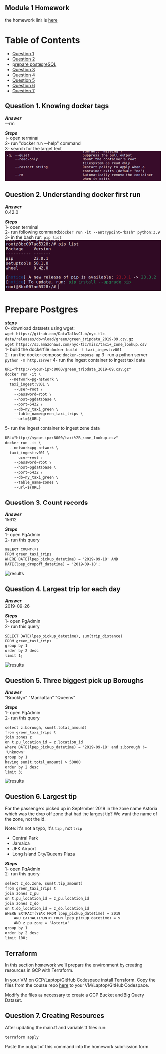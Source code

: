 ## Module 1 Homework
the homework link is [here](https://github.com/DataTalksClub/data-engineering-zoomcamp/blob/main/cohorts/2024/01-docker-terraform/homework.md)

# Table of Contents
- [Question 1](#q1)
- [Question 2](#q2)
- [prepare postegreSQL](#p)
- [Question 3](#q3)
- [Question 4](#q4)
- [Question 5](#q5)
- [Question 6](#q6)
- [Question 7](#q7)

<a id="q1"></a>
## Question 1. Knowing docker tags

***Answer***   
--rm

***Steps***   
1- open terminal   
2- run "docker run --help" command   
3- search for the target text   
![results](./screenshots/run--help.png)


<a id="q2"></a>
## Question 2. Understanding docker first run 

***Answer***   
0.42.0

***Steps***   
1- open terminal   
2- run following command:```docker run -it --entrypoint="bash" python:3.9```   
3- in the bash run: ```pip list```  
![results](./screenshots/pip-list.png)

<a id="p"></a>
# Prepare Postgres

***steps***   
0- download datasets using wget:   
```wget https://github.com/DataTalksClub/nyc-tlc-data/releases/download/green/green_tripdata_2019-09.csv.gz```   
```wget https://s3.amazonaws.com/nyc-tlc/misc/taxi+_zone_lookup.csv```   
1- build the dockerfile ```docker build -t taxi_ingest:v001```   
2- run the docker-compose ```docker-compose up```
3- run a python server ```python -m http.server```
4- run the ingest container to ingest taxi data
```
URL="http://<your-ip>:8000/green_tripdata_2019-09.csv.gz"
docker run -it \
  --network=pg-network \
  taxi_ingest:v001 \
    --user=root \
    --password=root \
    --host=pgdatabase \
    --port=5432 \
    --db=ny_taxi_green \
    --table_name=green_taxi_trips \
    --url=${URL}
```   
5- run the ingest container to ingest zone data
```
URL="http://<your-ip>:8000/taxi%2B_zone_lookup.csv"
docker run -it \
  --network=pg-network \
  taxi_ingest:v001 \
    --user=root \
    --password=root \
    --host=pgdatabase \
    --port=5432 \
    --db=ny_taxi_green \
    --table_name=zones \
    --url=${URL}
```  
<a id="q3"></a>
## Question 3. Count records 

***Answer***   
15612

***Steps***   
1- open PgAdmin   
2- run this query 
```
SELECT COUNT(*)
FROM green_taxi_trips
WHERE DATE(lpep_pickup_datetime) = '2019-09-18' AND DATE(lpep_dropoff_datetime) = '2019-09-18';

```   
![results](./screenshots/18th.png)


<a id="q4"></a>
## Question 4. Largest trip for each day

***Answer***   
2019-09-26

***Steps***   
1- open PgAdmin   
2- run this query 
```
SELECT DATE(lpep_pickup_datetime), sum(trip_distance)
FROM green_taxi_trips
group by 1
order by 2 desc
limit 1;

```   
![results](./screenshots/distance.png)

<a id="q5"></a>
## Question 5. Three biggest pick up Boroughs
***Answer***   
"Brooklyn" "Manhattan" "Queens"

***Steps***  
1- open PgAdmin   
2- run this query 
```
select z.borough, sum(t.total_amount)
from green_taxi_trips t
join zones z
on t.pu_location_id = z.location_id
where DATE(lpep_pickup_datetime) = '2019-09-18' and z.borough != 'Unknown'
group by 1
having sum(t.total_amount) > 50000
order by 2 desc
limit 3;
```
![results](./screenshots/borough.png)

<a id="q6"></a>
## Question 6. Largest tip

For the passengers picked up in September 2019 in the zone name Astoria which was the drop off zone that had the largest tip?
We want the name of the zone, not the id.

Note: it's not a typo, it's `tip` , not `trip`

- Central Park
- Jamaica
- JFK Airport
- Long Island City/Queens Plaza

***Steps***  
1- open PgAdmin   
2- run this query   
```
select z_do.zone, sum(t.tip_amount)
from green_taxi_trips t
join zones z_pu
on t.pu_location_id = z_pu.location_id
join zones z_do
on t.do_location_id = z_do.location_id
WHERE EXTRACT(YEAR FROM lpep_pickup_datetime) = 2019 
  	AND EXTRACT(MONTH FROM lpep_pickup_datetime) = 9
	AND z_pu.zone = 'Astoria'
group by 1
order by 2 desc
limit 100;
```

## Terraform

In this section homework we'll prepare the environment by creating resources in GCP with Terraform.

In your VM on GCP/Laptop/GitHub Codespace install Terraform. 
Copy the files from the course repo
[here](https://github.com/DataTalksClub/data-engineering-zoomcamp/tree/main/01-docker-terraform/1_terraform_gcp/terraform) to your VM/Laptop/GitHub Codespace.

Modify the files as necessary to create a GCP Bucket and Big Query Dataset.

<a id="q7"></a>
## Question 7. Creating Resources

After updating the main.tf and variable.tf files run:

```
terraform apply
```

Paste the output of this command into the homework submission form.
